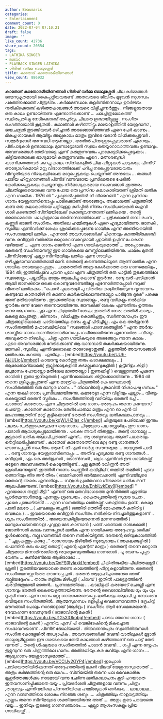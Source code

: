 ```yaml
---
author: Beaumaris
categories:
- Entertainment
comment_count: 0
date: 2022-07-04 07:10:21
draft: false
image: ''
like_count: 42736
share_count: 20554
tags:
- LATHIKA SINGER
- music
- PLAYBACK SINGER LATHIKA
- ഗിരീഷ് വർമ്മ ബാലുശ്ശേരി
title: കാതോട് കാതോരമീയീണങ്ങൾ 
view_count: 886932
---
```


**കാതോട് കാതോരമീയീണങ്ങൾ** **ഗിരീഷ് വർമ്മ ബാലുശ്ശേരി** ചില കർമ്മങ്ങൾ ജന്മസുകൃതമായി കൈപ്പറ്റിയവരുണ്ട് .അതവരുടെ ജീവിതം മുഴുവൻ സുഗന്ധം പരത്തിക്കൊണ്ട് പിന്തുടരും . കർമ്മമണ്ഡലം തളർന്നിരുന്നാലും ഊർജ്ജം നൽകിക്കൊണ്ട് കഴിഞ്ഞകാലങ്ങൾ അവരെ വിളിച്ചുണർത്തും . നിങ്ങളുടേതായ ഒരു കാലം ഉണ്ടായിരുന്നു എന്നോതിക്കൊണ്ട് ... ചലച്ചിത്രലോകത്ത് സ്ഥിരപ്രതിഷ്ഠ നേടിക്കൊണ്ട് അപൂർവ്വം ചിലരെ ഉണ്ടായിട്ടുള്ളൂ . സംഗീത രംഗത്തായാൽ കൂടുതൽ . കാലങ്ങൾ കഴിഞ്ഞിട്ടും മലയാളത്തിൽ യേശുദാസ് , ജയചന്ദ്രൻ തുടങ്ങിയവർ ഒഴിച്ചാൽ അരങ്ങൊഴിഞ്ഞവർ ഏറെ പേർ കാണും . മികച്ച ഗായകർ ആയിട്ടും അല്പകാലം മാത്രം ഇവിടെ വരാൻ വിധിക്കപ്പെട്ടവർ . സമ്മർദ്ദങ്ങൾ അനവധി ആണല്ലോ . അതിൽ പിന്തള്ളപ്പെട്ടവരാണ് ഏറെയും . പിടിപാടുകൾ ഉണ്ടായാലും മുന്നോട്ടോടാൻ സ്വയം തെയ്യാറാവാത്തവരും ഉണ്ടാവും. അവസരങ്ങൾ തേടിവരട്ടെ എന്ന് കരുതുന്നവരും പുറകോട്ടടിക്കപ്പെട്ടേക്കാം . കിട്ടിയതൊക്കെ ഭാഗ്യമായി കരുതുന്നവരും ഏറെ . മത്സരബുദ്ധി കാണിക്കാത്തവർ .കുറച്ചു കാലം സിനിമകളിൽ ചില ഹിറ്റുകൾ പാടുകയും പിന്നീട് ഔദ്യോഗികമായി മറ്റു വിഭാഗത്തിലേക്ക് പറിച്ചു നടപ്പെട്ടവരായവരും വിസ്മൃതിയുടെ നിഴലുകളിലേക്കു മാറ്റപ്പെടുകയും ചെയ്യുന്നത് അനുഭവം ... തങ്ങൾ പാടിയ ഹിറ്റുഗാനങ്ങൾ പിന്നീട് വന്നവരായ പ്രസിദ്ധരുടെ പേരിൽ കേൾക്കപ്പെടുകയും ചെയ്യുന്നതും നിർഭാഗ്യകരമായ സംഭവങ്ങൾ .ഇത്തരം ചിലതിലൂടെയൊക്കെ വന്നു പോയ ഒരു പ്രസിദ്ധ കലാകാരിയാണ് ശ്രീമതി ലതിക എന്ന ഗായിക . 1976 ൽ " പുഷ്പതൽപ്പത്തിൽ നീ വീണുറങ്ങി " എന്ന പ്രസിദ്ധ ഗാനം യേശുദാസിനൊപ്പം പാടിക്കൊണ്ട് അരങ്ങേറ്റം. അക്കാലത്ത് പത്രത്തിൽ കണ്ട ഒരു കലാകാരിയെ പറ്റിയുള്ള കുറിപ്പിൽ നിന്നും സംവിധായകൻ ഐവി ശശി കണ്ടെത്തി സിനിമയിലേക്ക് കൊണ്ടുവന്നതാണ് ലതികയെ . തന്റെ അഞ്ചാമത്തെ ചലച്ചിത്രമായ അഭിനന്ദനത്തിലേക്ക് ... ശ്രീകുമാരൻ തമ്പി രചന , കണ്ണൂർ രാജൻ സംഗീതം. അതിലെ ഹമ്മിങ്ങുകൾ ഏറെ ഹൃദ്യമായിരുന്നു. ജാനകി , സുശീല എന്നിവർക്ക് ശേഷം ശ്രദ്ധിക്കപ്പെടേണ്ട ഗായിക എന്ന് അണിയറയിൽ സംസാരമായി ലതിക . എന്നാൽ അവസരങ്ങൾക്ക് പിന്നെയും കാത്തിരിക്കേണ്ടി വന്നു. രവീന്ദ്രൻ നൽകിയ മറ്റൊരവസരവുമായി ചൂളയിൽ ഉപ്പിന് പോകണ വഴിയേത് ... എന്ന ഗാനം ജെൻസി എന്ന ഗായികയുമൊത്ത് ... അപ്പോഴേക്കും ഭരതന്റെ സംഗീതമനസ്സ് ഈ ഗായികയെ മനസ്സിലാക്കിയിരുന്നു. ചാമരം മുതൽ പിന്നീടിങ്ങോട്ട് എല്ലാ സിനിമയിലും ലതിക എന്ന ഗായിക ഒഴിച്ചുകൂടാനാവാത്തതായി മാറി. ഭരതന്റെ കണ്ടെത്തലിലൂടെ ആണ് ലതിക എന്ന ഗായിക അടയാളപ്പെട്ടതും . ചാമരത്തിൽ അത്ര കേൾക്കാത്ത ഒരു ഗാനമെങ്കിലും , 1984 ൽ; ഇത്തിരിപ്പൂവേ ചുവന്ന പൂവേ എന്ന ചിത്രത്തിൽ ഒരു പാട്ടിൽ തുടക്കത്തിലേ സ്വരങ്ങളും , പല്ലവിയും മാത്രം ആലപിച്ചു കൊണ്ട് തുടർന്നു . രണ്ടു വരി പാടിക്കാൻ ആയി ജാനകിയെ ഒക്കെ കൊണ്ടുവരേണ്ടതില്ലേ എന്നോർത്തപ്പോൾ നറുക്ക് വീണത് ലതികക്കും . "പൊന്‍ പുലരൊളി പൂ വിതറിയ കാളിന്ദിയാടുന്ന വൃന്ദാവനം കണ്ടുവോ കാതരമിഴി നീ കാണാ കാര്‍കുയിലൊന്നുണ്ടല്ലോ പാടിടുന്നു ദൂരെ" പക്ഷെ അത് മതിയായിരുന്നു . തുടക്കത്തിലെ സ്വരങ്ങളും , രണ്ടു വരികളും നൽകിയ ഊർജം ഒന്ന് വേറെ തന്നെയായിരുന്നു. ജാനകിക്ക് ശേഷം എന്നതിനും ഉത്തരം തന്നു ആ ഗാനം..ചൂള എന്ന ചിത്രത്തിന് ശേഷം ഇത്തിരി നേരം ഒത്തിരി കാര്യം , മകളെ മാപ്പുതരൂ , കിന്നാരം , വിധിച്ചതും കൊതിച്ചതും, സ്വർണഗോപുരം ഈ ചിത്രങ്ങളിലൊക്കെ പാടിയെങ്കിലും ഒന്നും ക്ലച്ച് പിടിച്ചില്ല . എം കെ അർജുനൻ സംഗീതത്തിൽ മഹാബലിയിലെ " സ്വരങ്ങൾ പാദസരങ്ങളിൽ " എന്ന അർദ്ധ ശാസ്ത്രീയ ഗാനം വാണിജയറാമിനൊപ്പം ഗംഭീരമായിരുന്നു എന്നോർമ്മ ...വീണ്ടും അവ്യക്തത നിഴലിച്ചു . ചിത്ര എന്ന ഗായികയുടെ അരങ്ങേറ്റം നടന്ന കാലം . ഏറെ അവസരങ്ങൾ നേടിക്കൊണ്ട് ആ വാനമ്പാടി തകർക്കുകയായിരുന്നു. ജാനകി , സുശീല, എന്നിവരൊക്കെ താഴോട്ടൊതുങ്ങി . കൂട്ടത്തിൽ അവസരങ്ങൾ ലതികക്കും കുറഞ്ഞു . എങ്കിലും... [embed]https://youtu.be/UUh-AjJULio[/embed] കായാമ്പൂ കോർത്തു തരും കടാക്ഷമാല്യം ...( ആരോരുമറിയാതെ) ഇല്ലിക്കാടുകളിൽ കുടമുല്ലക്കാവുകളിൽ ( കൂട്ടിനിളം കിളി ) മധുമാസം പോയല്ലോ മതിലേഖ മാഞ്ഞല്ലോ ( ഇണക്കിളി ) വെള്ളാമ്പൽ പൂക്കുന്ന രാവിൽ ( ഇതാ ഇന്നുമുതൽ ) എന്നിവയൊക്കെ കിട്ടിക്കൊണ്ടിരുന്നു .. 1984 ൽ തന്നെ ശ്രീകൃഷ്ണപ്പരുന്ത് എന്ന മാന്ത്രിക ചിത്രത്തിൽ കെ രാഘവന്റെ സംഗീതത്തിൽ ഒരു ഭാസ്കര ഗാനം... " നിലാവിന്റെ പൂങ്കാവിൽ നിശാപുഷ്പ ഗന്ധം " എന്ന യക്ഷി ഗാനം പ്രസിദ്ധമായിരുന്നു. കുമാരേട്ടാ എന്ന വിളിയും എല്ലാം... വീണ്ടും രക്ഷയ്ക്കായി ഭരതൻ സ്പർശം ... സംഗീതത്തിന്റെ വഴിയിലും ഭരതൻ ടച്ച് ... കാതോട് കാതോരം എന്ന ചിത്രത്തിൽ ഒരു ഗാനം അദ്ദേഹം തന്നെ കമ്പോസ് ചെയ്‌തു . കാതോട് കാതോരം തേൻചോരുമാ മന്ത്രം എന്ന ഓ എൻ വി മാഹാത്മ്യത്തിന്‌ മാറ്റ് കൂട്ടിക്കൊണ്ട് ഭരതൻ സംഗീതവും ലതികാലാപാനവും ... [embed]https://youtu.be/kqWUHZIas_c[/embed] ചിത്രയുടെ പേരിലേക്ക് ഇന്നും പലരും ചേർത്തുകൊടുക്കുന്ന ഒരു ഗാനം. ചിത്രയുടെ പല സ്റ്റേജിലും ഈ ഗാനം പാടാൻ ആവശ്യപ്പെടുമായിരുന്നു . പക്ഷെ അവർ തിരുത്തും . തന്റെ ഗാനമല്ല ... കൂട്ടുകാരി ലതിക ആലപിച്ചതാണ് എന്ന്... ആ ശബ്ദസാമ്യം ആണ് പലരെയും തെറ്റിദ്ധരിപ്പിക്കുന്നത് . കാതോട് കാതോരത്തിലെ മറ്റു രണ്ടു ഗാനങ്ങൾ ഔസേപ്പച്ചൻ സംഗീതം ആണ്. നീ എൻ സർഗ്ഗ സൗന്ദര്യമേ ... ദേവദൂതർ പാടി .... രണ്ടു ഗാനവും യേശുദാസിനൊപ്പം ... അതീവ ഹൃദ്യമായ രണ്ടു ഗാനങ്ങൾ .. രവീന്ദ്രൻ , എം കെ അർജുനൻ , ജോൺസൻ , ശ്യാം എന്നിവർ ഈ ഗായികയ്ക്ക് ഒട്ടേറെ അവസരങ്ങൾ കൊടുത്തിട്ടുണ്ട്.. ചൂള മുതൽ രവീന്ദ്രൻ അത് ശ്രദ്ധിക്കുന്നുമുണ്ട്. ഇത്തിരി നാണം പെണ്ണിൻ കവിളില് ( തമ്മിൽ തമ്മിൽ ) പുടവ ഞൊറിയും തിര തൻ തീരം ( ഓമനിക്കാൻ ഓർമ്മവെക്കാൻ) എന്നിവയിലൂടെ ഭരതന്റെ അമരം എന്നതിലും ... സ്‌കൂൾ പ്രാർത്ഥനാ ഗീതമായി ലതിക ഒന്ന് ആലപിക്കുന്നുണ്ട്. [embed]https://youtu.be/EnbiLykEey0[/embed] " ഹൃദയരാഗ തന്ത്രി മീട്ടി " എന്നത് ഒരു മതവിഭാഗത്തെ മുൻനിർത്തി എഴുതിയ പ്രാർത്ഥനാഗീതമല്ല എന്നതും ശ്രദ്ധേയം . കൈതപ്രത്തിന്റെ സുന്ദര രചന . പുലരേ പൂങ്കോടിയിൽ ... എന്ന ഗാനത്തിലും ലതികയ്ക്ക് പങ്കാളിത്തം ഉണ്ട്.. മകളേ പാതി മലരേ ...( ചമ്പക്കുളം തച്ചൻ ) ഒത്തിരി ഒത്തിരി മോഹങ്ങൾ കതിരിട്ട ( വെങ്കലം ) ... ഇവയൊക്കെ രവീന്ദ്രൻ സംഗീതം നൽകിയ നിറച്ചാർത്തുകളാണ് .. ശ്യാം സംഗീതത്തിൽ .. അരയന്നക്കിളിയൊന്നെൻ മാനസത്തിൽ ( മാന്യമഹാജനങ്ങളെ) പൂവുള്ള മേട കാണാൻ ( പണ്ട് പണ്ടൊരു രാജകുമാരി ) ജോൺസൻ കാലം വന്നപ്പോൾ ലതിക എന്ന ഗായികയെ അദ്ദേഹവും ശരിക്ക് ഉൾക്കൊണ്ടു.. നല്ല ഗാനങ്ങൾ തന്നെ നൽകിയിട്ടുണ്ട്. ഭരതന്റെ ഒഴിവുകാലത്തിൽ .. " ചൂളംകുത്തും കാറ്റേ .." രാഗോദയം മിഴിയിൽ സൂര്യോദയം ( അകലങ്ങളിൽ ) പൊന്നിൻ കുടം പൊട്ട് തൊട്ട് ( എന്റെ എന്റേത് മാത്രം ) ഭരതന്റെ തന്നെ മറ്റൊരു ചിത്രമായ മിന്നാമിനുങ്ങിന്റെ നുറുങ്ങുവെട്ടത്തിലെ ഗാനങ്ങൾ . പൂ വേണം പൂപ്പട വേണം ... കൺമണിയെ ആരിരാരോ ... [embed]https://youtu.be/QoFS0IyIaxk[/embed] ചീകിതിരുകിയ പീലിത്തലമുടി ( ശ്രുതി ) തുടങ്ങിയവയൊക്കെ തന്നെ കാലത്തിന്റെ ഹിറ്റുകളായിരുന്നു. ഭരതന്റെ സംഗീതമനസ്സറിഞ്ഞ ഔസേപ്പച്ചൻ . ഭരതൻ ആഗ്രഹിച്ചതെന്തോ അത് നല്കിയദ്ദേഹം .. താരും തളിരും മിഴിപൂട്ടി ( ചിലമ്പ് ) ഇതിൽ പാട്ടെഴുത്തിന്റെ കരവിരുതുമായി ഭരതൻ... പ്രണാമത്തിലെ ... കടലിളകി കരയോട് ചൊല്ലി എന്ന ഗാനവും ഭരതൻ കൈയെഴുത്തായിരുന്നു. ഭരതന്റെ വൈശാലിയിലെ ധും ധും ധും ദുംദുഭി നാദം എന്ന ഗാനം മറ്റു ഗായകരോടൊപ്പം ലതികയും ആലപിച്ചു. ബോംബേ രവിയുടെ സംഗീതത്തിൽ.. ആത്മസുഗന്ധം ഒളിപ്പിച്ചു വെക്കാനാവാത്ത ( ഭദ്രചിറ്റ) മൗനങ്ങൾ പോലും നാദങ്ങളായ് (ആർദ്രം ) സംഗീതം ആർ സോമശേഖരൻ . ദേവാംഗനേ ദേവസുന്ദരീ ( രാജാവിന്റെ മകൻ ) [embed]https://youtu.be/J1GsXIOkobg[/embed] പാടാം ഞാനാ ഗാനം ( രാജാവിന്റെ മകൻ ) എന്നിവ എസ് പി വെങ്കിടേഷിന്റെ മികച്ചൊരു സംഭാവനയാണ്.. പിന്നീട് ജോലിയായി . തിരുവനന്തപുരം സ്വാതിതിരുനാൾ സംഗീത കോളേജിൽ അധ്യാപിക . അവസരങ്ങൾക്ക് വേണ്ടി വാതിലുകൾ മുട്ടാൻ താല്പര്യമില്ലാത്ത ഈ ഗായികയെ തേടി കാലങ്ങൾ കഴിഞ്ഞാണ് ഒരു പാട്ട് തേടി വന്നത് .. തന്റെ ശിഷ്യരുടെ സംഗീതത്തിൽ പാടാൻ വേണ്ടി ... ഗപ്പി എന്ന സ്നേഹം തുളുമ്പുന്ന ഒരു ചിത്രത്തിലെ ഗാനം. അതിരലിയും കര കവിയും എന്ന ഗാനം ... ആദ്യഗാനം യേശുദാസുമൊത്ത് ... [embed]https://youtu.be/VCCIJy2GYP4[/embed] ഇപ്പോൾ പാടിയെത്തിയിരിക്കുന്നത് അദ്ദേഹത്തിന്റെ മകൻ വിജയ് യേശുദാസുമൊത്ത് ... അതും കർമ്മത്തിന്റെ ഒരു ഭാഗം... സിനിമയിൽ തന്നെ പല വൈകാരിക മുഹൂർത്തങ്ങൾക്കും നാദമായ് വന്നു ചേർന്ന ലതികാലാപനം കൂടി പറയാതെ ഇതവസാനിപ്പിക്കാതെ വയ്യ .. പ്രിയദർശൻ ചിത്രങ്ങളായ വന്ദനം ,ചിത്രം ,താളവട്ടം എന്നിവയിലെ പിന്നണിയിലെ ഹമ്മിങ്ങുകൾ ഓർക്കുക .. ലാലാലല.... എന്ന വന്ദനത്തിലെ ശോകം നിറഞ്ഞ ശബ്ദം .... ചിത്രത്തിലും താളവട്ടത്തിലും എല്ലാം തന്നെ സിനിമയുടെ ശക്തിയായിരുന്നു അത് .... അതും കൂടെ പറയാതെ വയ്യ.... ഇനിയും തുടരട്ടെ ഗാനസഞ്ചാരം..... എല്ലാ ആശംസകളും പ്രിയ ഗായികയ്ക്ക് ...